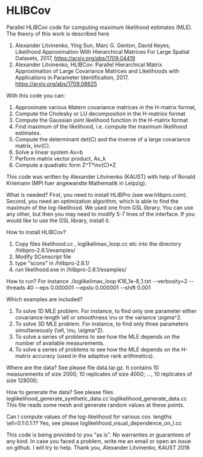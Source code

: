 # HLIBCov


Parallel HLIBCov code for computing maximum likelihood estimates (MLE).
The theory of this work is described here
1. Alexander Litvinenko, Ying Sun, Marc G. Genton, David Keyes, Likelihood Approximation With Hierarchical Matrices For Large Spatial Datasets, 2017, https://arxiv.org/abs/1709.04419
2. Alexander Litvinenko, HLIBCov: Parallel Hierarchical Matrix Approximation of Large Covariance Matrices and Likelihoods with Applications in Parameter Identification, 2017, https://arxiv.org/abs/1709.08625




With this code you can:
1) Approximate various Matern covariance matrices in the H-matrix format,
2) Compute the Cholesky or LU decomposition in the H-matriox format
3) Compute the Gaussian joint likelihood function in the H-matrix format
4) Find maximum of the likelihood, i.e. compute the maximum likelihood estimates.
5) Compute the determinant det(C) and the inverse of a large covariance matrix, inv(C).
6) Solve a linear system Ax=b
7) Perform matrix vector product, Ax_k
8) Compute a quadratic form Z^T*inv(C)*Z



This code was written by Alexander Litvinenko (KAUST) with help of Ronald Kriemann (MPI fuer angewandte Mathematik in Leipzig).




What is needed?
First, you need to install HLIBPro (see ww.hlibpro.com).
Second, you need an optimization algorithm, which is able to find the maximum of the log-likelihood. We used one from GSL library. You can use any other, but then you may need to modify 5-7 lines of the interface.
If you would like to use the GSL library, install it.

How to install HLIBCov?
1. Copy files likelihood.cc , loglikelimax_loop.cc etc into the directory /hlibpro-2.6.1/examples/
2. Modify SConscript file 
3. type "scons" in /hlibpro-2.6.1/
4. run likelihood.exe in /hlibpro-2.6.1/examples/

How to run?
For instance
./loglikelimax_loop K16_1e-8_1.txt --verbosity=2 --threads 40 --eps 0.000001 --epslu 0.000001   --shift 0.001


Which examples are included?
1. To solve 1D MLE problem. For instance, to find only one parameter either covariance length \ell or smoothness \nu or the variance \sigma^2.
2. To solve 3D MLE problem. For instance, to find only three parameters simultaneously (\ell, \nu, \sigma^2).
3. To solve a series of problems to see how the MLE depends on the number of available measurements.
4. To solve a series of problems to see how the MLE depends on the H-matrix accuracy (used in the adaptive rank arithmetics).

Where are the data?
See please file data.tar.gz. It contains 10 measurements of size 2000; 10 replicates of size 4000; ..., 10 replicates of size 128000;


How to generate the data?
See please files 
loglikelihood_generate_synthetic_data.cc
loglikelihood_generate_data.cc
This file reads some mesh and generate random values at these points.


Can I compute values of the log-likelihood for various cov. lengths \ell=0.1:0.1:1?
Yes, see please loglikelihood_visual_dependence_on_l.cc


This code is being provided to you "as is".
No warranties or guarantees of any kind. 
In case you faced a problem, write me an email or open an issue on github.
I will try to help.
Thank you,
Alexander Litvinenko,
KAUST
2018
